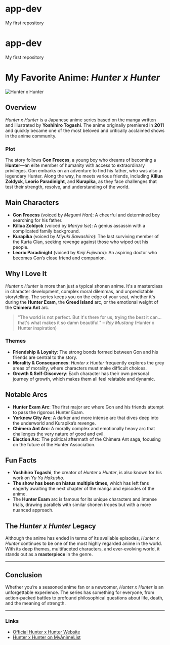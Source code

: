 # app-dev
My first repository
# app-dev
My first repository
      
# My Favorite Anime: *Hunter x Hunter*

![Hunter x Hunter](https://fusetees.wordpress.com/wp-content/uploads/2023/03/image-6.png)



## Overview

*Hunter x Hunter* is a Japanese anime series based on the manga written and illustrated by **Yoshihiro Togashi**. The anime originally premiered in **2011** and quickly became one of the most beloved and critically acclaimed shows in the anime community.

### Plot

The story follows **Gon Freecss**, a young boy who dreams of becoming a **Hunter**—an elite member of humanity with access to extraordinary privileges. Gon embarks on an adventure to find his father, who was also a legendary Hunter. Along the way, he meets various friends, including **Killua Zoldyck**, **Leorio Paradinight**, and **Kurapika**, as they face challenges that test their strength, resolve, and understanding of the world.

## Main Characters

- **Gon Freecss** (voiced by *Megumi Han*): A cheerful and determined boy searching for his father.
- **Killua Zoldyck** (voiced by *Mariya Ise*): A genius assassin with a complicated family background.
- **Kurapika** (voiced by *Miyuki Sawashiro*): The last surviving member of the Kurta Clan, seeking revenge against those who wiped out his people.
- **Leorio Paradinight** (voiced by *Keiji Fujiwara*): An aspiring doctor who becomes Gon’s close friend and companion.

## Why I Love It

*Hunter x Hunter* is more than just a typical shonen anime. It's a masterclass in character development, complex moral dilemmas, and unpredictable storytelling. The series keeps you on the edge of your seat, whether it's during the **Hunter Exam**, the **Greed Island** arc, or the emotional weight of the **Chimera Ant** arc.

> "The world is not perfect. But it's there for us, trying the best it can... that's what makes it so damn beautiful." – *Roy Mustang* (Hunter x Hunter inspiration)

### Themes

- **Friendship & Loyalty**: The strong bonds formed between Gon and his friends are central to the story.
- **Morality & Consequences**: *Hunter x Hunter* frequently explores the grey areas of morality, where characters must make difficult choices.
- **Growth & Self-Discovery**: Each character has their own personal journey of growth, which makes them all feel relatable and dynamic.

## Notable Arcs

- **Hunter Exam Arc**: The first major arc where Gon and his friends attempt to pass the rigorous Hunter Exam.
- **Yorknew City Arc**: A darker and more intense arc that dives deep into the underworld and Kurapika’s revenge.
- **Chimera Ant Arc**: A morally complex and emotionally heavy arc that challenges the very nature of good and evil.
- **Election Arc**: The political aftermath of the Chimera Ant saga, focusing on the future of the Hunter Association.

## Fun Facts

- **Yoshihiro Togashi**, the creator of *Hunter x Hunter*, is also known for his work on *Yu Yu Hakusho*.
- **The show has been on hiatus multiple times**, which has left fans eagerly awaiting the next chapter of the manga and episodes of the anime.
- The **Hunter Exam** arc is famous for its unique characters and intense trials, drawing parallels with similar shonen tropes but with a more nuanced approach.

## The *Hunter x Hunter* Legacy

Although the anime has ended in terms of its available episodes, *Hunter x Hunter* continues to be one of the most highly regarded anime in the world. With its deep themes, multifaceted characters, and ever-evolving world, it stands out as a **masterpiece** in the genre.

---

## Conclusion

Whether you’re a seasoned anime fan or a newcomer, *Hunter x Hunter* is an unforgettable experience. The series has something for everyone, from action-packed battles to profound philosophical questions about life, death, and the meaning of strength.

---

### Links

- [Official Hunter x Hunter Website](https://www.viz.com/hunter-x-hunter)
- [Hunter x Hunter on MyAnimeList](https://myanimelist.net/anime/11061/Hunter_x_Hunter_2011)
